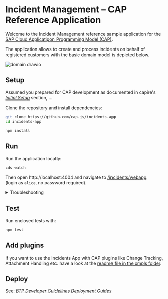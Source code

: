 # Incident Management – CAP Reference Application

Welcome to the Incident Management reference sample application for the [SAP Cloud Applicatipon Programming Model (CAP)](https:/cap.cloud.sap).

The application allows to create and process incidents on behalf of registered customers with the basic domain model is depicted below.

![domain drawio](xmpls/schema.drawio.svg)



## Setup

Assumed you prepared for CAP development as documented in capire's *[Initial Setup](https://cap.cloud.sap/docs/get-started/#setup)* section, ...

Clone the repository and install dependencies:

```sh
git clone https://github.com/cap-js/incidents-app
cd incidents-app
```

```sh
npm install
```



## Run

Run the application locally:

```sh
cds watch
```
Then open http://localhost:4004 and navigate to [/incidents/webapp](http://localhost:4004/incidents/webapp/index.html). <br>
(login as `alice`, no password required).

<details>
    <summary> Troubleshooting </summary>
  If you get a 403 Forbidden Error and the logon popup doesn't show, try to open a browser in an incognito mode or clear the browser cache.
</details>



## Test

Run enclosed tests with:

```sh
npm test
```

## Add plugins

If you want to use the Incidents App with CAP plugins like Change Tracking, Attachment Handling etc. have a look at the [readme file in the xmpls folder](./xmpls/readme.md).

## Deploy

See: *[BTP Developer Guidelines Deployment Guides](https://help.sap.com/docs/btp/btp-developers-guide/deploy-cap)*
